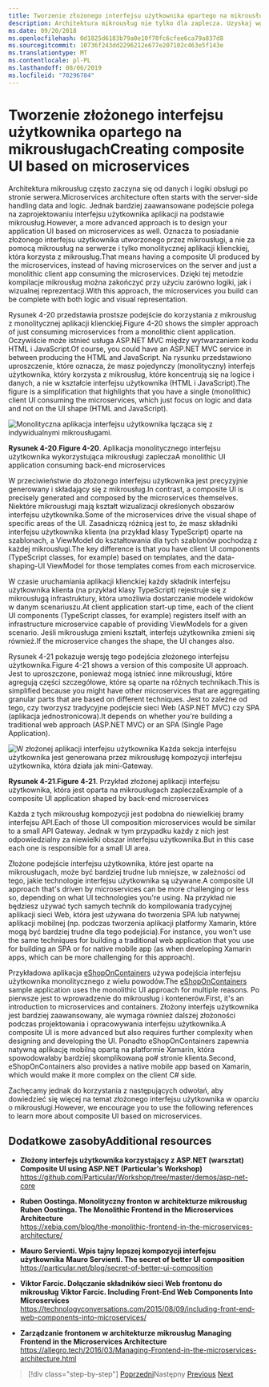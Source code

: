 ```yaml
---
title: Tworzenie złożonego interfejsu użytkownika opartego na mikrousługach
description: Architektura mikrousług nie tylko dla zaplecza. Uzyskaj wgląd w widok, który będzie używany w frontonie.
ms.date: 09/20/2018
ms.openlocfilehash: 0d1825d6183b79a0e10f70fc6cfee6ca79a837d8
ms.sourcegitcommit: 10736f243dd2296212e677e207102c463e5f143e
ms.translationtype: MT
ms.contentlocale: pl-PL
ms.lasthandoff: 08/06/2019
ms.locfileid: "70296784"
---
```

# <a name="creating-composite-ui-based-on-microservices"></a><span data-ttu-id="184bb-104">Tworzenie złożonego interfejsu użytkownika opartego na mikrousługach</span><span class="sxs-lookup"><span data-stu-id="184bb-104">Creating composite UI based on microservices</span></span>

<span data-ttu-id="184bb-105">Architektura mikrousług często zaczyna się od danych i logiki obsługi po stronie serwera.</span><span class="sxs-lookup"><span data-stu-id="184bb-105">Microservices architecture often starts with the server-side handling data and logic.</span></span> <span data-ttu-id="184bb-106">Jednak bardziej zaawansowane podejście polega na zaprojektowaniu interfejsu użytkownika aplikacji na podstawie mikrousług.</span><span class="sxs-lookup"><span data-stu-id="184bb-106">However, a more advanced approach is to design your application UI based on microservices as well.</span></span> <span data-ttu-id="184bb-107">Oznacza to posiadanie złożonego interfejsu użytkownika utworzonego przez mikrousługi, a nie za pomocą mikrousług na serwerze i tylko monolitycznej aplikacji klienckiej, która korzysta z mikrousług.</span><span class="sxs-lookup"><span data-stu-id="184bb-107">That means having a composite UI produced by the microservices, instead of having microservices on the server and just a monolithic client app consuming the microservices.</span></span> <span data-ttu-id="184bb-108">Dzięki tej metodzie kompilacje mikrousług można zakończyć przy użyciu zarówno logiki, jak i wizualnej reprezentacji.</span><span class="sxs-lookup"><span data-stu-id="184bb-108">With this approach, the microservices you build can be complete with both logic and visual representation.</span></span>

<span data-ttu-id="184bb-109">Rysunek 4-20 przedstawia prostsze podejście do korzystania z mikrousług z monolitycznej aplikacji klienckiej.</span><span class="sxs-lookup"><span data-stu-id="184bb-109">Figure 4-20 shows the simpler approach of just consuming microservices from a monolithic client application.</span></span> <span data-ttu-id="184bb-110">Oczywiście może istnieć usługa ASP.NET MVC między wytwarzaniem kodu HTML i JavaScript.</span><span class="sxs-lookup"><span data-stu-id="184bb-110">Of course, you could have an ASP.NET MVC service in between producing the HTML and JavaScript.</span></span> <span data-ttu-id="184bb-111">Na rysunku przedstawiono uproszczenie, które oznacza, że masz pojedynczy (monolityczny) interfejs użytkownika, który korzysta z mikrousług, które koncentrują się na logice i danych, a nie w kształcie interfejsu użytkownika (HTML i JavaScript).</span><span class="sxs-lookup"><span data-stu-id="184bb-111">The figure is a simplification that highlights that you have a single (monolithic) client UI consuming the microservices, which just focus on logic and data and not on the UI shape (HTML and JavaScript).</span></span>

![Monolityczna aplikacja interfejsu użytkownika łącząca się z indywidualnymi mikrousługami.](./media/image20.png)

<span data-ttu-id="184bb-113">**Rysunek 4-20**.</span><span class="sxs-lookup"><span data-stu-id="184bb-113">**Figure 4-20**.</span></span> <span data-ttu-id="184bb-114">Aplikacja monolitycznego interfejsu użytkownika wykorzystująca mikrousługi zaplecza</span><span class="sxs-lookup"><span data-stu-id="184bb-114">A monolithic UI application consuming back-end microservices</span></span>

<span data-ttu-id="184bb-115">W przeciwieństwie do złożonego interfejsu użytkownika jest precyzyjnie generowany i składający się z mikrousług.</span><span class="sxs-lookup"><span data-stu-id="184bb-115">In contrast, a composite UI is precisely generated and composed by the microservices themselves.</span></span> <span data-ttu-id="184bb-116">Niektóre mikrousługi mają kształt wizualizacji określonych obszarów interfejsu użytkownika.</span><span class="sxs-lookup"><span data-stu-id="184bb-116">Some of the microservices drive the visual shape of specific areas of the UI.</span></span> <span data-ttu-id="184bb-117">Zasadniczą różnicą jest to, że masz składniki interfejsu użytkownika klienta (na przykład klasy TypeScript) oparte na szablonach, a ViewModel do kształtowania dla tych szablonów pochodzą z każdej mikrousługi.</span><span class="sxs-lookup"><span data-stu-id="184bb-117">The key difference is that you have client UI components (TypeScript classes, for example) based on templates, and the data-shaping-UI ViewModel for those templates comes from each microservice.</span></span>

<span data-ttu-id="184bb-118">W czasie uruchamiania aplikacji klienckiej każdy składnik interfejsu użytkownika klienta (na przykład klasy TypeScript) rejestruje się z mikrousługą infrastruktury, która umożliwia dostarczanie modele widoków w danym scenariuszu.</span><span class="sxs-lookup"><span data-stu-id="184bb-118">At client application start-up time, each of the client UI components (TypeScript classes, for example) registers itself with an infrastructure microservice capable of providing ViewModels for a given scenario.</span></span> <span data-ttu-id="184bb-119">Jeśli mikrousługa zmieni kształt, interfejs użytkownika zmieni się również.</span><span class="sxs-lookup"><span data-stu-id="184bb-119">If the microservice changes the shape, the UI changes also.</span></span>

<span data-ttu-id="184bb-120">Rysunek 4-21 pokazuje wersję tego podejścia złożonego interfejsu użytkownika.</span><span class="sxs-lookup"><span data-stu-id="184bb-120">Figure 4-21 shows a version of this composite UI approach.</span></span> <span data-ttu-id="184bb-121">Jest to uproszczone, ponieważ mogą istnieć inne mikrousługi, które agregują części szczegółowe, które są oparte na różnych technikach.</span><span class="sxs-lookup"><span data-stu-id="184bb-121">This is simplified because you might have other microservices that are aggregating granular parts that are based on different techniques.</span></span> <span data-ttu-id="184bb-122">Jest to zależne od tego, czy tworzysz tradycyjne podejście sieci Web (ASP.NET MVC) czy SPA (aplikacja jednostronicowa).</span><span class="sxs-lookup"><span data-stu-id="184bb-122">It depends on whether you're building a traditional web approach (ASP.NET MVC) or an SPA (Single Page Application).</span></span>

![W złożonej aplikacji interfejsu użytkownika Każda sekcja interfejsu użytkownika jest generowana przez mikrousługę kompozycji interfejsu użytkownika, która działa jak mini-Gateway.](./media/image21.png)

<span data-ttu-id="184bb-124">**Rysunek 4-21**.</span><span class="sxs-lookup"><span data-stu-id="184bb-124">**Figure 4-21**.</span></span> <span data-ttu-id="184bb-125">Przykład złożonej aplikacji interfejsu użytkownika, która jest oparta na mikrousługach zaplecza</span><span class="sxs-lookup"><span data-stu-id="184bb-125">Example of a composite UI application shaped by back-end microservices</span></span>

<span data-ttu-id="184bb-126">Każda z tych mikrousług kompozycji jest podobna do niewielkiej bramy interfejsu API.</span><span class="sxs-lookup"><span data-stu-id="184bb-126">Each of those UI composition microservices would be similar to a small API Gateway.</span></span> <span data-ttu-id="184bb-127">Jednak w tym przypadku każdy z nich jest odpowiedzialny za niewielki obszar interfejsu użytkownika.</span><span class="sxs-lookup"><span data-stu-id="184bb-127">But in this case each one is responsible for a small UI area.</span></span>

<span data-ttu-id="184bb-128">Złożone podejście interfejsu użytkownika, które jest oparte na mikrousługach, może być bardziej trudne lub mniejsze, w zależności od tego, jakie technologie interfejsu użytkownika są używane.</span><span class="sxs-lookup"><span data-stu-id="184bb-128">A composite UI approach that's driven by microservices can be more challenging or less so, depending on what UI technologies you're using.</span></span> <span data-ttu-id="184bb-129">Na przykład nie będziesz używać tych samych technik do kompilowania tradycyjnej aplikacji sieci Web, która jest używana do tworzenia SPA lub natywnej aplikacji mobilnej (np. podczas tworzenia aplikacji platformy Xamarin, które mogą być bardziej trudne dla tego podejścia).</span><span class="sxs-lookup"><span data-stu-id="184bb-129">For instance, you won't use the same techniques for building a traditional web application that you use for building an SPA or for native mobile app (as when developing Xamarin apps, which can be more challenging for this approach).</span></span>

<span data-ttu-id="184bb-130">Przykładowa aplikacja [eShopOnContainers](https://aka.ms/MicroservicesArchitecture) używa podejścia interfejsu użytkownika monolitycznego z wielu powodów.</span><span class="sxs-lookup"><span data-stu-id="184bb-130">The [eShopOnContainers](https://aka.ms/MicroservicesArchitecture) sample application uses the monolithic UI approach for multiple reasons.</span></span> <span data-ttu-id="184bb-131">Po pierwsze jest to wprowadzenie do mikrousług i kontenerów.</span><span class="sxs-lookup"><span data-stu-id="184bb-131">First, it's an introduction to microservices and containers.</span></span> <span data-ttu-id="184bb-132">Złożony interfejs użytkownika jest bardziej zaawansowany, ale wymaga również dalszej złożoności podczas projektowania i opracowywania interfejsu użytkownika.</span><span class="sxs-lookup"><span data-stu-id="184bb-132">A composite UI is more advanced but also requires further complexity when designing and developing the UI.</span></span> <span data-ttu-id="184bb-133">Ponadto eShopOnContainers zapewnia natywną aplikację mobilną opartą na platformie Xamarin, która spowodowałaby bardziej skomplikowaną po\# stronie klienta.</span><span class="sxs-lookup"><span data-stu-id="184bb-133">Second, eShopOnContainers also provides a native mobile app based on Xamarin, which would make it more complex on the client C\# side.</span></span>

<span data-ttu-id="184bb-134">Zachęcamy jednak do korzystania z następujących odwołań, aby dowiedzieć się więcej na temat złożonego interfejsu użytkownika w oparciu o mikrousługi.</span><span class="sxs-lookup"><span data-stu-id="184bb-134">However, we encourage you to use the following references to learn more about composite UI based on microservices.</span></span>

## <a name="additional-resources"></a><span data-ttu-id="184bb-135">Dodatkowe zasoby</span><span class="sxs-lookup"><span data-stu-id="184bb-135">Additional resources</span></span>

- <span data-ttu-id="184bb-136">**Złożony interfejs użytkownika korzystający z ASP.NET (warsztat)**  </span><span class="sxs-lookup"><span data-stu-id="184bb-136">**Composite UI using ASP.NET (Particular's Workshop)** </span></span>\
  <https://github.com/Particular/Workshop/tree/master/demos/asp-net-core>

- <span data-ttu-id="184bb-137">**Ruben Oostinga. Monolityczny fronton w architekturze mikrousług** </span><span class="sxs-lookup"><span data-stu-id="184bb-137">**Ruben Oostinga. The Monolithic Frontend in the Microservices Architecture** </span></span>\
  <https://xebia.com/blog/the-monolithic-frontend-in-the-microservices-architecture/>

- <span data-ttu-id="184bb-138">**Mauro Servienti. Wpis tajny lepszej kompozycji interfejsu użytkownika** </span><span class="sxs-lookup"><span data-stu-id="184bb-138">**Mauro Servienti. The secret of better UI composition** </span></span>\
  <https://particular.net/blog/secret-of-better-ui-composition>

- <span data-ttu-id="184bb-139">**Viktor Farcic. Dołączanie składników sieci Web frontonu do mikrousług** </span><span class="sxs-lookup"><span data-stu-id="184bb-139">**Viktor Farcic. Including Front-End Web Components Into Microservices** </span></span>\
  <https://technologyconversations.com/2015/08/09/including-front-end-web-components-into-microservices/>

- <span data-ttu-id="184bb-140">**Zarządzanie frontonem w architekturze mikrousług** </span><span class="sxs-lookup"><span data-stu-id="184bb-140">**Managing Frontend in the Microservices Architecture** </span></span>\
  <https://allegro.tech/2016/03/Managing-Frontend-in-the-microservices-architecture.html>

>[!div class="step-by-step"]
><span data-ttu-id="184bb-141">[Poprzedni](microservices-addressability-service-registry.md)Następny
>[](resilient-high-availability-microservices.md)</span><span class="sxs-lookup"><span data-stu-id="184bb-141">[Previous](microservices-addressability-service-registry.md)
[Next](resilient-high-availability-microservices.md)</span></span>
